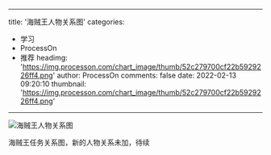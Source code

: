 
---
title: '海贼王人物关系图'
categories: 
 - 学习
 - ProcessOn
 - 推荐
headimg: 'https://img.processon.com/chart_image/thumb/52c279700cf22b5929226ff4.png'
author: ProcessOn
comments: false
date: 2022-02-13 09:20:10
thumbnail: 'https://img.processon.com/chart_image/thumb/52c279700cf22b5929226ff4.png'
---

<div>   
<img class="thumb" alt="海贼王人物关系图" src="https://img.processon.com/chart_image/thumb/52c279700cf22b5929226ff4.png" referrerpolicy="no-referrer">
<p>海贼王任务关系图，新的人物关系未加，待续</p>  
</div>
            